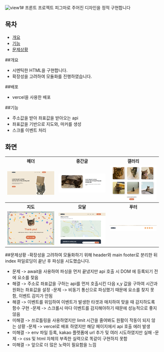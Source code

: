 ![view1](https://github.com/user-attachments/assets/39378723-8f17-4c24-82a9-e21a17f76537)# 프론트 프로젝트
피그마로 주어진 디자인을 정적 구현합니다

## 목차
- [개요](#개요)
- [기능](#기능)
- [문제상황](#문제상황)

##개요
- 시멘틱한 HTML을 구현합니다.
- 확장성을 고려하여 모듈화를 진행하였습니다. 

##배포
- vercel을 사용한 배포

##기능
- 주소값을 받아 좌표값을 받아오는 api 
- 좌표값을 기반으로 지도와, 마커를 생성
- 스크롤 이벤트 처리

## 화면

<table>
	<tr>
		<th>헤더</th>
		<th>중간글</th>
		<th>갤러리</th>
	</tr>
 	<tr>
		<td><img src="/img/view1.png" width="100%"></td>
		<td><img src="/img/view2.png" width="100%"></td>
		<td><img src="/img/view3.png" width="100%"></td>
	</tr>
  <tr>
		<th>지도</th>
		<th>모달</th>
		<th>푸터</th>
	</tr>
  	<tr>
		<td><img src="/img/view4.png" width="100%"></td>
		<td><img src="/img/view5.png" width="100%"></td>
		<td><img src="/img/view6.png" width="100%"></td>
	</tr>
</table>


##문제상황
-확장성을 고려하여 모듈화하기 위해 header와 main footer로 분리한 뒤 index 파일로딩이 끝난 후 파싱을 시도했습니다.
- 문제 -> await을 사용하여 파싱을 먼저 끝냈지만 api 호출 시 DOM 에 등록되기 전에 요소를 찾음 
 - 해결 -> 주소로 좌표값을 구하는 api를 먼저 호출시킨 다음 x,y 값을 구하여 시간과 원화는 좌표값을 설정
-문제 -> 비동기 통신으로 파싱했기 때문에 요소를 찾지 못함, 이벤트 감지가 안됨
 - 해결 -> 이벤트를 위임하여 이벤트가 발생한 타겟과 매치하여 맞을 때 감지하도록 함수 구현
-문제 -> 스크롤시 마다 이벤트를 감지해야하기 때문에 성능적으로 좋지 않음
 - 미해결 ->  쓰로틀링을 사용하였지만 limit 시간을 줄여봐도 원활이 작동이 되지 않는 상황
-문제 -> vercel로 배포 하였지만 해당 페이지에서 api 호출 에러 발생
-   미해결 -> env 파일 등록, kakao 플렛폼에 url 추가 및 여러 시도하였지만 실패
-문제 -> css 및 html 자체의 부족한 실력으로 똑같이 구현하지 못함 
 - 미해결 -> 앞으로 더 많은 노력이 필요함을 느낌
